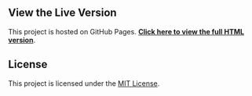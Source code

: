 ## View the Live Version

This project is hosted on GitHub Pages. **[Click here to view the full HTML version](https://Somthin2.github.io/COMP-354/)**.

## License

This project is licensed under the [MIT License](LICENSE).
